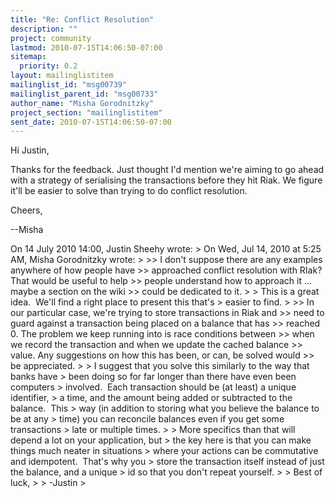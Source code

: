 ```yaml
---
title: "Re: Conflict Resolution"
description: ""
project: community
lastmod: 2010-07-15T14:06:50-07:00
sitemap:
  priority: 0.2
layout: mailinglistitem
mailinglist_id: "msg00739"
mailinglist_parent_id: "msg00733"
author_name: "Misha Gorodnitzky"
project_section: "mailinglistitem"
sent_date: 2010-07-15T14:06:50-07:00
---
```



Hi Justin,

Thanks for the feedback. Just thought I'd mention we're aiming to go
ahead with a strategy of serialising the transactions before they hit
Riak. We figure it'll be easier to solve than trying to do conflict
resolution.

Cheers,

--Misha

On 14 July 2010 14:00, Justin Sheehy  wrote:
&gt; On Wed, Jul 14, 2010 at 5:25 AM, Misha Gorodnitzky  wrote:
&gt;
&gt;&gt; I don't suppose there are any examples anywhere of how people have
&gt;&gt; approached conflict resolution with RIak? That would be useful to help
&gt;&gt; people understand how to approach it ... maybe a section on the wiki
&gt;&gt; could be dedicated to it.
&gt;
&gt; This is a great idea.  We'll find a right place to present this that's
&gt; easier to find.
&gt;
&gt;&gt; In our particular case, we're trying to store transactions in Riak and
&gt;&gt; need to guard against a transaction being placed on a balance that has
&gt;&gt; reached 0. The problem we keep running into is race conditions between
&gt;&gt; when we record the transaction and when we update the cached balance
&gt;&gt; value. Any suggestions on how this has been, or can, be solved would
&gt;&gt; be appreciated.
&gt;
&gt; I suggest that you solve this similarly to the way that banks have
&gt; been doing so for far longer than there have even been computers
&gt; involved.  Each transaction should be (at least) a unique identifier,
&gt; a time, and the amount being added or subtracted to the balance.  This
&gt; way (in addition to storing what you believe the balance to be at any
&gt; time) you can reconcile balances even if you get some transactions
&gt; late or multiple times.
&gt;
&gt; More specifics than that will depend a lot on your application, but
&gt; the key here is that you can make things much neater in situations
&gt; where your actions can be commutative and idempotent.  That's why you
&gt; store the transaction itself instead of just the balance, and a unique
&gt; id so that you don't repeat yourself.
&gt;
&gt; Best of luck,
&gt;
&gt; -Justin
&gt;

